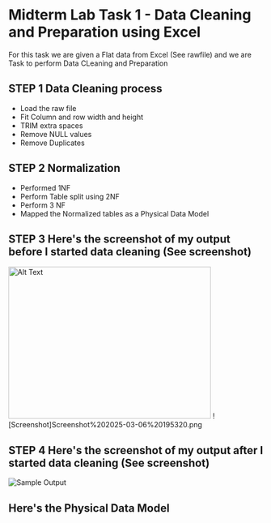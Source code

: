 # Midterm Lab Task 1 - Data Cleaning and Preparation using Excel
For this task we are given a Flat data from Excel (See rawfile) and we are Task to perform Data CLeaning and Preparation 
## STEP 1 Data Cleaning process
- Load the raw file
- Fit Column and row width and height
- TRIM extra spaces
- Remove NULL values
- Remove Duplicates
## STEP 2 Normalization 
- Performed 1NF
- Perform Table split using 2NF
- Perform 3 NF
- Mapped the Normalized tables as a Physical Data Model
## STEP 3 Here's the screenshot of my output before I started data cleaning (See screenshot)
<img src="images/1.JPG" alt="Alt Text" width="400" height="300">
![Screenshot]Screenshot%202025-03-06%20195320.png

## STEP 4 Here's the screenshot of my output after I started data cleaning (See screenshot)
![Sample Output](images/1.JPG)
## Here's the Physical Data Model

